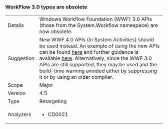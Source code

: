 ### WorkFlow 3.0 types are obsolete

|   |   |
|---|---|
|Details|Windows Workflow Foundation (WWF) 3.0 APIs (those from the System.Workflow namespace) are now obsolete.|
|Suggestion|New WWF 4.0 APIs (in System.Activities) should be used instead. An example of using the new APIs can be found <a href="../../../../framework/windows-workflow-foundation/how-to-update-the-definition-of-a-running-workflow-instance.md">here</a> and further guidance is available <a href="http://blogs.msdn.com/b/workflowteam/archive/2012/02/08/deprecatingwf3.aspx">here</a>. Alternatively, since the WWF 3.0 APIs are still supported, they may be used and the build-time warning avoided either by suppressing it or by using an older compiler.|
|Scope|Major|
|Version|4.5|
|Type|Retargeting|
|Analyzers|<ul><li>CD0021</li></ul>|

